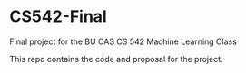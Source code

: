# CS542-Final
Final project for the BU CAS CS 542 Machine Learning Class

This repo contains the code and proposal for the project.
